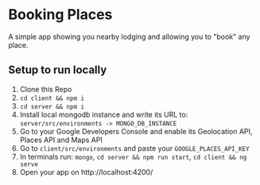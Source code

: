 # Booking Places

A simple app showing you nearby lodging and allowing you to "book" any place.

## Setup to run locally

1. Clone this Repo
2. `cd client && npm i`
3. `cd server && npm i`
4. Install local mongodb instance and write its URL to: `server/src/environments -> MONGO_DB_INSTANCE`
5. Go to your Google Developers Console and enable its Geolocation API, Places API and Maps API
6. Go to `client/src/environments` and paste your `GOOGLE_PLACES_API_KEY`
7. In terminals run: `mongo`, `cd server && npm run start`, `cd client && ng serve`
8. Open your app on http://localhost:4200/
